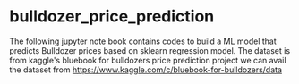 # bulldozer_price_prediction
The following jupyter note book contains codes to build a ML model that predicts Bulldozer prices based on sklearn regression model. The dataset is from kaggle's bluebook for bulldozers price prediction project we can avail the dataset from https://www.kaggle.com/c/bluebook-for-bulldozers/data
